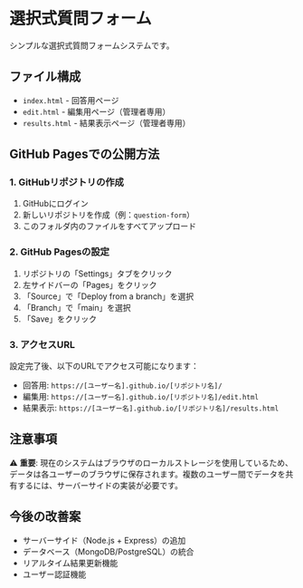 # 選択式質問フォーム

シンプルな選択式質問フォームシステムです。

## ファイル構成

- `index.html` - 回答用ページ
- `edit.html` - 編集用ページ（管理者専用）
- `results.html` - 結果表示ページ（管理者専用）

## GitHub Pagesでの公開方法

### 1. GitHubリポジトリの作成
1. GitHubにログイン
2. 新しいリポジトリを作成（例：`question-form`）
3. このフォルダ内のファイルをすべてアップロード

### 2. GitHub Pagesの設定
1. リポジトリの「Settings」タブをクリック
2. 左サイドバーの「Pages」をクリック
3. 「Source」で「Deploy from a branch」を選択
4. 「Branch」で「main」を選択
5. 「Save」をクリック

### 3. アクセスURL
設定完了後、以下のURLでアクセス可能になります：
- 回答用: `https://[ユーザー名].github.io/[リポジトリ名]/`
- 編集用: `https://[ユーザー名].github.io/[リポジトリ名]/edit.html`
- 結果表示: `https://[ユーザー名].github.io/[リポジトリ名]/results.html`

## 注意事項

⚠️ **重要**: 現在のシステムはブラウザのローカルストレージを使用しているため、データは各ユーザーのブラウザに保存されます。複数のユーザー間でデータを共有するには、サーバーサイドの実装が必要です。

## 今後の改善案

- サーバーサイド（Node.js + Express）の追加
- データベース（MongoDB/PostgreSQL）の統合
- リアルタイム結果更新機能
- ユーザー認証機能 